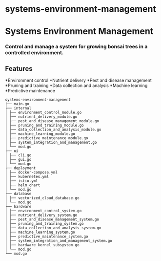 # systems-environment-management
# Systems Environment Management
### Control and manage a system for growing bonsai trees in a controlled environment.

## Features ##
*Environment control
         *Nutrient delivery
         *Pest and disease management
         *Pruning and training
         *Data collection and analysis
         *Machine learning
         *Predictive maintenance


```
systems-environment-management
├── main.go
├── internal
│ ├── environment_control_module.go
│ ├── nutrient_delivery_module.go
│ ├── pest_and_disease_management_module.go
│ ├── pruning_and_training_module.go
│ ├── data_collection_and_analysis_module.go
│ ├── machine_learning_module.go
│ ├── predictive_maintenance_module.go
│ ├── system_integration_and_management.go
│ └── mod.go
├── ui
│ ├── cli.go
│ ├── gui.go
│ └── mod.go
├── deployment
│ ├── docker-compose.yml
│ ├── kubernetes.yml
│ ├── istio.yml
│ ├── helm_chart
│ └── mod.go
├── database
│ ├── vectorized_cloud_database.go
│ └── mod.go
├── hardware
│ ├── environment_control_system.go
│ ├── nutrient_delivery_system.go
│ ├── pest_and_disease_management_system.go
│ ├── pruning_and_training_system.go
│ ├── data_collection_and_analysis_system.go
│ ├── machine_learning_system.go
│ ├── predictive_maintenance_system.go
│ ├── system_integration_and_management_system.go
│ ├── hardware_kernel_subsystem.go
│ └── mod.go
└── mod.go
```
